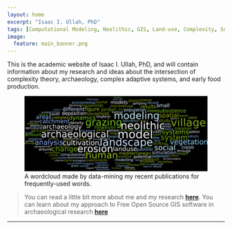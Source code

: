 ```yaml
---
layout: home
excerpt: "Isaac I. Ullah, PhD"
tags: [Computational Modeling, Neolithic, GIS, Land-use, Complexity, Social-Environmental Systems]
image:
  feature: main_banner.png
---
```

This is the academic website of Isaac I. Ullah, PhD, and will contain information about my research and ideas about the intersection of complexity theory, archaeology, complex adaptive systems, and early food production. 


<figure>
	<img src="/images/total_wordcloud.png" width="700">
	<figcaption> A wordcloud made by data-mining my recent publications for frequently-used words.</figcaption>
</figure>


> You can read a little bit more about me and my research [**here**](/about).
> You can learn about my approach to Free Open Source GIS software in archaeological research [**here**](/GIS_Workshops)

---
